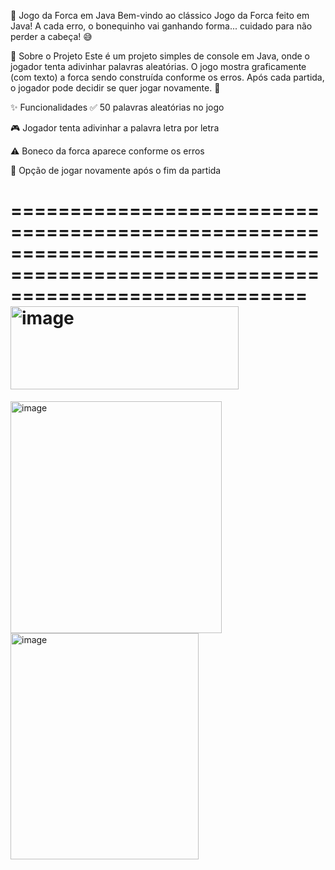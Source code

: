 🎯 Jogo da Forca em Java
Bem-vindo ao clássico Jogo da Forca feito em Java!
A cada erro, o bonequinho vai ganhando forma... cuidado para não perder a cabeça! 😅

📜 Sobre o Projeto
Este é um projeto simples de console em Java, onde o jogador tenta adivinhar palavras aleatórias.
O jogo mostra graficamente (com texto) a forca sendo construída conforme os erros.
Após cada partida, o jogador pode decidir se quer jogar novamente. 🔁

✨ Funcionalidades
✅ 50 palavras aleatórias no jogo

🎮 Jogador tenta adivinhar a palavra letra por letra

⚠️ Boneco da forca aparece conforme os erros

🔁 Opção de jogar novamente após o fim da partida

=================================================================================================================================
<img width="365" height="133" alt="image" src="https://github.com/user-attachments/assets/eaba793f-ea3a-454b-b1a0-15b55be316ac" />
=================================================================================================================================

<img width="338" height="371" alt="image" src="https://github.com/user-attachments/assets/7bf48895-8c55-4162-878d-8e1ab7516b5d" />


<img width="301" height="362" alt="image" src="https://github.com/user-attachments/assets/bf2d37b1-bca9-494f-85af-4af534de691a" />



